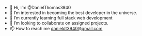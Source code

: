 - 👋 Hi, I’m @DanielThomas3940
- 👀 I’m interested in becoming the best developer in the universe.
- 🌱 I’m currently learning full stack web development
- 💞️ I’m looking to collaborate on assigned projects.
- 📫 How to reach me danieldt3940@gmail.com

<!---
Bman3940/Bman3940 is a ✨ special ✨ repository because its `README.md` (this file) appears on your GitHub profile.
You can click the Preview link to take a look at your changes.
--->
